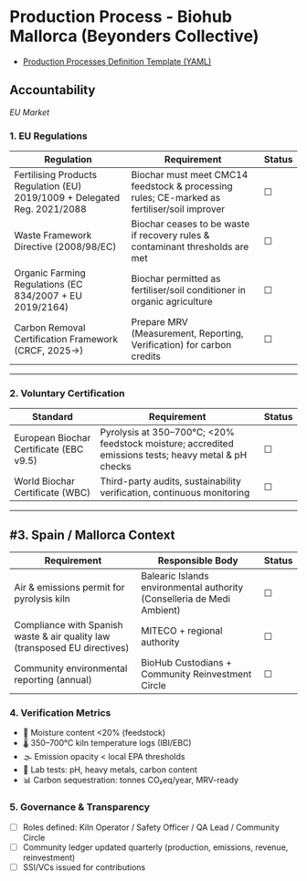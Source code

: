 # Production Process - Biohub Mallorca (Beyonders Collective)

- [Production Processes Definition Template (YAML)](https://github.com/selfdriven-foundation/onboarding/blob/main/use-cases/beyonders-collective-biohub-mallorca/use-cases-biohub-mallorca-process-production.yaml)

## Accountability
*EU Market*

### 1. EU Regulations

| Regulation | Requirement | Status |
|------------|-------------|--------|
| Fertilising Products Regulation (EU) 2019/1009 + Delegated Reg. 2021/2088 | Biochar must meet CMC14 feedstock & processing rules; CE-marked as fertiliser/soil improver | ☐ |
| Waste Framework Directive (2008/98/EC) | Biochar ceases to be waste if recovery rules & contaminant thresholds are met | ☐ |
| Organic Farming Regulations (EC 834/2007 + EU 2019/2164) | Biochar permitted as fertiliser/soil conditioner in organic agriculture | ☐ |
| Carbon Removal Certification Framework (CRCF, 2025→) | Prepare MRV (Measurement, Reporting, Verification) for carbon credits | ☐ |

---

### 2. Voluntary Certification

| Standard | Requirement | Status |
|----------|-------------|--------|
| European Biochar Certificate (EBC v9.5) | Pyrolysis at 350–700°C; <20% feedstock moisture; accredited emissions tests; heavy metal & pH checks | ☐ |
| World Biochar Certificate (WBC) | Third-party audits, sustainability verification, continuous monitoring | ☐ |

---

## #3. Spain / Mallorca Context

| Requirement | Responsible Body | Status |
|-------------|------------------|--------|
| Air & emissions permit for pyrolysis kiln | Balearic Islands environmental authority (Conselleria de Medi Ambient) | ☐ |
| Compliance with Spanish waste & air quality law (transposed EU directives) | MITECO + regional authority | ☐ |
| Community environmental reporting (annual) | BioHub Custodians + Community Reinvestment Circle | ☐ |

### 4. Verification Metrics

- 📏 Moisture content <20% (feedstock)  
- 🌡 350–700°C kiln temperature logs (IBI/EBC)  
- 🌫 Emission opacity < local EPA thresholds  
- 🧪 Lab tests: pH, heavy metals, carbon content  
- 📊 Carbon sequestration: tonnes CO₂eq/year, MRV-ready  


### 5. Governance & Transparency

- ☐ Roles defined: Kiln Operator / Safety Officer / QA Lead / Community Circle  
- ☐ Community ledger updated quarterly (production, emissions, revenue, reinvestment)  
- ☐ SSI/VCs issued for contributions  